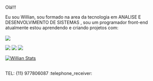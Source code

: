 Olá!!!

Eu sou Willian, sou formado na area da tecnologia em ANALISE E DESENVOLVIMENTO DE SISTEMAS , sou um programador front-end atualmente estou aprendendo e criando projetos com:
<br>
<br>
<img src="https://img.shields.io/badge/HTML5-E34F26?style=for-the-badge&logo=html5&logoColor=white">

<img src="https://img.shields.io/badge/CSS3-1572B6?style=for-the-badge&logo=css3&logoColor=white">

<img src="https://img.shields.io/badge/JavaScript-F7DF1E?style=for-the-badge&logo=javascript&logoColor=black">

<img src="https://img.shields.io/badge/Node.js-43853D?style=for-the-badge&logo=node.js&logoColor=white">
<br>

[![Willian Stats](https://github-readme-stats.vercel.app/api?username=Willian272010)](https://github.com/anuraghazra/github-readme-stats)

<br> 
TEL: {11} 977806087 :telephone_receiver:
